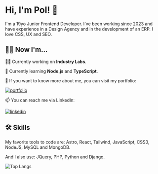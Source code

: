 # Hi, I'm Pol! 👋
I'm a 19yo Junior Frontend Developer. I've been working since 2023 and have experience in a Design Agency and in the development of an ERP. I love CSS, UX and SEO.
## 🙍‍♂️ Now I'm...
👩‍💻 Currently working on __Industry Labs__.

🧠 Currently learning __Node.js__ and __TypeScript__.

🤔 If you want to know more about me, you can visit my portfolio:

[![portfolio](https://img.shields.io/badge/my_portfolio-000?style=for-the-badge&logo=ko-fi&logoColor=white)](https://pol-cortes.netlify.app/)


📫 You can reach me via LinkedIn: 

[![linkedin](https://img.shields.io/badge/linkedin-0A66C2?style=for-the-badge&logo=linkedin&logoColor=white)](https://www.linkedin.com/in/pol-cort%C3%A9s-757b69285/)

## 🛠 Skills
My favorite tools to code are:
Astro, React, Tailwind, JavaScript, CSS3, NodeJS, MySQL and MongoDB.

And I also use:
JQuery, PHP, Python and Django.

![Top Langs](https://github-readme-stats.vercel.app/api/top-langs/?username=polcortes&layout=compact)
